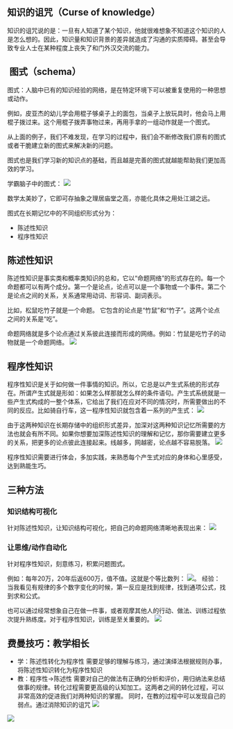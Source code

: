 ## 知识的诅咒（Curse of knowledge）
知识的诅咒说的是：一旦有人知道了某个知识，他就很难想象不知道这个知识的人是怎么想的。因此，知识量和知识背景的差异就造成了沟通的实质障碍。甚至会导致专业人士在某种程度上丧失了和门外汉交流的能力。

##  图式（schema）

图式：人脑中已有的知识经验的网络，是在特定环境下可以被重复使用的一种思想或动作。

例如，皮亚杰的幼儿学会用棍子够桌子上的面包，当桌子上放玩具时，他会马上用棍子拨过来。这个用棍子拨弄事物过来，再用手拿的一组动作就是一个图式。

从上面的例子，我们不难发现，在学习的过程中，我们会不断修改我们原有的图式或者干脆建立新的图式来解决新的问题。

图式也是我们学习新的知识点的基础，而且越是完善的图式就越能帮助我们更加高效的学习。

学霸脑子中的图式：
![](https://raw.githubusercontent.com/fray-hao/images/master/20190714085834.png)

数学太美妙了，它即可存抽象之理居庙堂之高，亦能化具体之用处江湖之远。

图式在长期记忆中的不同组织形式分为：
- 陈述性知识
- 程序性知识

## 陈述性知识

陈述性知识是事实类和概率类知识的总和，它以“命题网络”的形式存在的。每一个命题都可以有两个成分。第一个是论点，论点可以是一个事物或一个事件。第二个是论点之间的关系，关系通常用动词、形容词、副词表示。

比如，松鼠吃竹子就是一个命题。 它包含的论点是“竹鼠”和“竹子”。这两个论点之间的关系是“吃”。

命题网络就是多个论点通过关系彼此连接而形成的网络。例如：竹鼠是吃竹子的动物就是一个命题网络。
![](https://raw.githubusercontent.com/fray-hao/images/master/20190714155421.png)

## 程序性知识
程序性知识是关于如何做一件事情的知识。所以，它总是以产生式系统的形式存在。所谓产生式就是形如：如果怎么样那就怎么样的条件语句。产生式系统就是一些产生式构成的一整个体系，它给出了我们在应对不同的情况时，所需要做出的不同的反应。比如骑自行车，这一程序性知识就包含着一系列的产生式：
![](https://raw.githubusercontent.com/fray-hao/images/master/20190714155848.png)

由于这两种知识在长期存储中的组织形式差异，加深对这两种知识记忆所需要的方法也就会有所不同。如果你想要加深陈述性知识的理解和记忆，那你需要建立更多的关系，把更多的论点彼此连接起来。线越多，网越密，论点越不容易脱落。
![](https://raw.githubusercontent.com/fray-hao/images/master/20190714160227.png)

程序性知识需要进行体会，多加实践，来熟悉每个产生式对应的身体和心里感受，达到熟能生巧。

## 三种方法
### 知识结构可视化
针对陈述性知识，让知识结构可视化，把自己的命题网络清晰地表现出来：
![](https://raw.githubusercontent.com/fray-hao/images/master/20190714160743.png)
### 让思维/动作自动化
针对程序性知识，刻意练习，积累问题图式。

例如：每年20万，20年后返600万，值不值。这就是个等比数列：
![](https://raw.githubusercontent.com/fray-hao/images/master/20190714163606.png)。
经验：当我看见有规律的多个数字变化的时候，第一反应是找到规律，找到通项公式，找到求和公式。

也可以通过经常想象自己在做一件事，或者观摩其他人的行动、做法、训练过程依次提升熟练度。对于程序性知识，训练是至关重要的。
![](https://raw.githubusercontent.com/fray-hao/images/master/20190714164136.png)


## 费曼技巧：教学相长

- 学：陈述性转化为程序性
    需要足够的理解与练习，通过演绎法根据规则办事，将陈述性知识转化为程序性知识
- 教：程序性->陈述性
     需要对自己的做法有正确的分析和评价，用归纳法来总结做事的规律。转化过程需要更高级的认知加工。这两者之间的转化过程，可以非常高效的促进我们对两种知识的掌握。
同时，在教的过程中可以发现自己的弱点。通过消除知识的诅咒
![](https://raw.githubusercontent.com/fray-hao/images/master/20190714173225.png)

 ![](https://raw.githubusercontent.com/fray-hao/images/master/20190714174417.png)